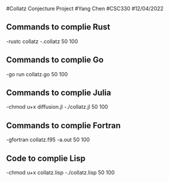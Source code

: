 #Collatz Conjecture Project
#Yang Chen
#CSC330
#12/04/2022



## Commands to complie Rust

-rustc collatz
-.collatz 50 100



## Commands to complie Go


-go run collatz.go 50 100


## Commands to complie Julia

-chmod u+x diffusion.jl
-./collatz.jl 50 100



## Commands to complie Fortran

-gfortran collatz.f95
-a.out 50 100
 


## Code to complie Lisp

-chmod u+x collatz.lisp
-./collatz.lisp 50 100


